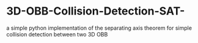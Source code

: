# 3D-OBB-Collision-Detection-SAT-
a simple python implementation of the separating axis theorem for simple collision detection between two 3D OBB
